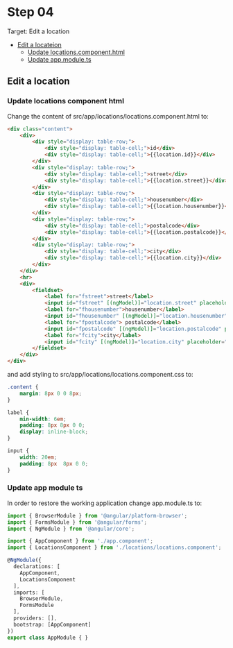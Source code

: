 # Step 04

Target: Edit a location
- [Edit a locateion](edit-a-location)
    - [Update locations.component.html](update-locations-component-html)
    - [Update app.module.ts](update-app-module-ts)

## Edit a location
### Update locations component html
Change the content of src/app/locations/locations.component.html to:
```html
<div class="content">
    <div>
        <div style="display: table-row;">
            <div style="display: table-cell;">id</div>
            <div style="display: table-cell;">{{location.id}}</div>
        </div>
        <div style="display: table-row;">
            <div style="display: table-cell;">street</div>
            <div style="display: table-cell;">{{location.street}}</div>
        </div>
        <div style="display: table-row;">
            <div style="display: table-cell;">housenumber</div>
            <div style="display: table-cell;">{{location.housenumber}}</div>
        </div>
        <div style="display: table-row;">
            <div style="display: table-cell;">postalcode</div>
            <div style="display: table-cell;">{{location.postalcode}}</div>
        </div>
        <div style="display: table-row;">
            <div style="display: table-cell;">city</div>
            <div style="display: table-cell;">{{location.city}}</div>
        </div>
    </div>
    <hr>
    <div>
        <fieldset>
            <label for="fstreet">street</label>
            <input id="fstreet" [(ngModel)]="location.street" placeholder="street" /><br>
            <label for="fhousenumber">housenumber</label>
            <input id="fhousenumber" [(ngModel)]="location.housenumber" placeholder="housenumber" /><br>
            <label for="fpostalcode"> postalcode</label>
            <input id="fpostalcode" [(ngModel)]="location.postalcode" placeholder="postalcode" /><br>
            <label for="fcity">city</label>
            <input id="fcity" [(ngModel)]="location.city" placeholder="city" /><br>
        </fieldset>
    </div>
</div>
```

and add styling to src/app/locations/locations.component.css to:

```css
.content {
    margin: 8px 0 0 8px;
}

label {
    min-width: 6em;
    padding: 8px 8px 0 0;
    display: inline-block;
}

input {
    width: 20em;
    padding: 8px  8px 0 0;
}
```


### Update app module ts
In order to restore the working application change app.module.ts to:

```typescript
import { BrowserModule } from '@angular/platform-browser';
import { FormsModule } from '@angular/forms';
import { NgModule } from '@angular/core';

import { AppComponent } from './app.component';
import { LocationsComponent } from './locations/locations.component';

@NgModule({
  declarations: [
    AppComponent,
    LocationsComponent
  ],
  imports: [
    BrowserModule,
    FormsModule
  ],
  providers: [],
  bootstrap: [AppComponent]
})
export class AppModule { }
```

